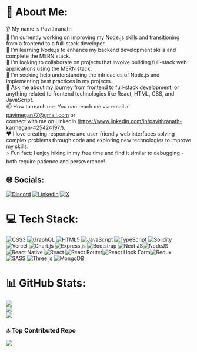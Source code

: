 # 💫 About Me:
👂 My name is Pavithranath <br>🔭 I’m currently working on improving my Node.js skills and transitioning from a frontend to a full-stack developer.<br>🌱 I’m learning Node.js to enhance my backend development skills and complete the MERN stack.<br>🤝 I’m looking to collaborate on projects that involve building full-stack web applications using the MERN stack.<br>🤔 I’m seeking help understanding the intricacies of Node.js and implementing best practices in my projects.<br>💬 Ask me about my journey from frontend to full-stack development, or anything related to frontend technologies like React, HTML, CSS, and JavaScript.<br>📫 How to reach me: You can reach me via email at pavimegan77@gmail.com or <br> connect with me on LinkedIn (https://www.linkedin.com/in/pavithranath-karmegan-425424197/).<br>❤️ I love creating responsive and user-friendly web interfaces solving complex problems through code and exploring new technologies to improve my skills.<br>⚡ Fun fact: I enjoy hiking in my free time and find it similar to debugging - both require patience and perseverance!


## 🌐 Socials:
[![Discord](https://img.shields.io/badge/Discord-%237289DA.svg?logo=discord&logoColor=white)](https://discord.gg/https://discord.com/invite/GRHGGQJp) [![LinkedIn](https://img.shields.io/badge/LinkedIn-%230077B5.svg?logo=linkedin&logoColor=white)](https://linkedin.com/in/https://www.linkedin.com/in/pavithranath-karmegan-425424197/) [![X](https://img.shields.io/badge/X-black.svg?logo=X&logoColor=white)](https://x.com/https://twitter.com/NanEPavi) 

# 💻 Tech Stack:
![CSS3](https://img.shields.io/badge/css3-%231572B6.svg?style=flat&logo=css3&logoColor=white) ![GraphQL](https://img.shields.io/badge/-GraphQL-E10098?style=flat&logo=graphql&logoColor=white) ![HTML5](https://img.shields.io/badge/html5-%23E34F26.svg?style=flat&logo=html5&logoColor=white) ![JavaScript](https://img.shields.io/badge/javascript-%23323330.svg?style=flat&logo=javascript&logoColor=%23F7DF1E) ![TypeScript](https://img.shields.io/badge/typescript-%23007ACC.svg?style=flat&logo=typescript&logoColor=white) ![Solidity](https://img.shields.io/badge/Solidity-%23363636.svg?style=flat&logo=solidity&logoColor=white) ![Vercel](https://img.shields.io/badge/vercel-%23000000.svg?style=flat&logo=vercel&logoColor=white) ![Chart.js](https://img.shields.io/badge/chart.js-F5788D.svg?style=flat&logo=chart.js&logoColor=white) ![Express.js](https://img.shields.io/badge/express.js-%23404d59.svg?style=flat&logo=express&logoColor=%2361DAFB) ![Bootstrap](https://img.shields.io/badge/bootstrap-%238511FA.svg?style=flat&logo=bootstrap&logoColor=white) ![Next JS](https://img.shields.io/badge/Next-black?style=flat&logo=next.js&logoColor=white)![NodeJS](https://img.shields.io/badge/node.js-6DA55F?style=flat&logo=node.js&logoColor=white) ![React Native](https://img.shields.io/badge/react_native-%2320232a.svg?style=flat&logo=react&logoColor=%2361DAFB) ![React](https://img.shields.io/badge/react-%2320232a.svg?style=flat&logo=react&logoColor=%2361DAFB) ![React Router](https://img.shields.io/badge/React_Router-CA4245?style=flat&logo=react-router&logoColor=white)![React Hook Form](https://img.shields.io/badge/React%20Hook%20Form-%23EC5990.svg?style=flat&logo=reacthookform&logoColor=white)![Redux](https://img.shields.io/badge/redux-%23593d88.svg?style=flat&logo=redux&logoColor=white) ![SASS](https://img.shields.io/badge/SASS-hotpink.svg?style=flat&logo=SASS&logoColor=white) ![Three js](https://img.shields.io/badge/threejs-black?style=flat&logo=three.js&logoColor=white) ![MongoDB](https://img.shields.io/badge/MongoDB-%234ea94b.svg?style=flat&logo=mongodb&logoColor=white)
# 📊 GitHub Stats:
![](https://github-readme-stats.vercel.app/api?username=pavinane&theme=chartreuse-dark&hide_border=false&include_all_commits=true&count_private=true)<br/>
![](https://github-readme-streak-stats.herokuapp.com/?user=pavinane&theme=chartreuse-dark&hide_border=false)<br/>
![](https://github-readme-stats.vercel.app/api/top-langs/?username=pavinane&theme=chartreuse-dark&hide_border=false&include_all_commits=true&count_private=true&layout=compact)

### 🔝 Top Contributed Repo
![](https://github-contributor-stats.vercel.app/api?username=pavinane&limit=5&theme=tokyonight&combine_all_yearly_contributions=true)




<!-- Proudly created with GPRM ( https://gprm.itsvg.in ) -->
